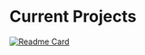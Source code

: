 
<!-- current projects -->
# Current Projects

[![Readme Card](https://github.com/tarasermolenko/RAT&theme=react)](https://github.com/tarasermolenko/RAT)

